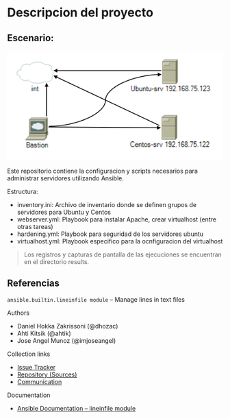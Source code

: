 #       Descripcion del proyecto
## Escenario:


![](https://github.com/joaz1985/ObligatorioTallerASLX/blob/main/images/diag.png)



Este repositorio contiene la configuracion y scripts necesarios para administrar servidores utilizando Ansible.

Estructura:

- inventory.ini: Archivo de inventario donde se definen grupos de servidores para Ubuntu y Centos
- webserver.yml: Playbook para instalar Apache, crear virtualhost (entre otras tareas)
- hardening.yml: Playbook para seguridad de los servidores ubuntu
- virtualhost.yml: Playbook especifico para la ocnfiguracion del virtualhost

> Los registros y capturas de pantalla 
> de las ejecuciones se encuentran en
> el directorio results.





## **Referencias**

`ansible.builtin.lineinfile module` – Manage lines in text files

 Authors
- Daniel Hokka Zakrissoni (@dhozac)
- Ahti Kitsik (@ahtik)
- Jose Angel Munoz (@imjoseangel)

Collection links

- [Issue Tracker](https://github.com/ansible/ansible/issues)
- [Repository (Sources)](https://github.com/ansible/ansible)
- [Communication](https://groups.google.com/forum/#!forum/ansible-project)

Documentation
- [Ansible Documentation – lineinfile module](https://docs.ansible.com/ansible/latest/collections/ansible/builtin/lineinfile_module.html)
> 
